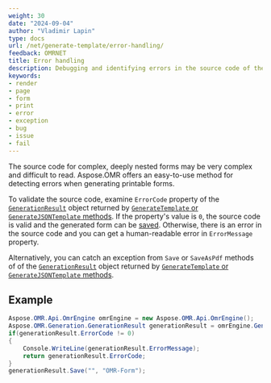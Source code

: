 ```yaml
---
weight: 30
date: "2024-09-04"
author: "Vladimir Lapin"
type: docs
url: /net/generate-template/error-handling/
feedback: OMRNET
title: Error handling
description: Debugging and identifying errors in the source code of the Aspose.OMR template during generation.
keywords:
- render
- page
- form
- print
- error
- exception
- bug
- issue
- fail
---
```


The source code for complex, deeply nested forms may be very complex and difficult to read. Aspose.OMR offers an easy-to-use method for detecting errors when generating printable forms.

To validate the source code, examine `ErrorCode` property of the [`GenerationResult`](https://reference.aspose.com/omr/net/aspose.omr.generation/generationresult) object returned by [`GenerateTemplate` or `GenerateJSONTemplate` methods](/omr/net/generate-template/). If the property's value is `0`, the source code is valid and the generated form can be [saved](/omr/net/generate-template/save/). Otherwise, there is an error in the source code and you can get a human-readable error in `ErrorMessage` property.

Alternatively, you can catch an exception from `Save` or `SaveAsPdf` methods of of the [`GenerationResult`](https://reference.aspose.com/omr/net/aspose.omr.generation/generationresult) object returned by [`GenerateTemplate` or `GenerateJSONTemplate` methods](/omr/net/generate-template/).

## Example

```csharp
Aspose.OMR.Api.OmrEngine omrEngine = new Aspose.OMR.Api.OmrEngine();
Aspose.OMR.Generation.GenerationResult generationResult = omrEngine.Generate("source.txt");
if(generationResult.ErrorCode != 0)
{
	Console.WriteLine(generationResult.ErrorMessage);
	return generationResult.ErrorCode;
}
generationResult.Save("", "OMR-Form");
```
